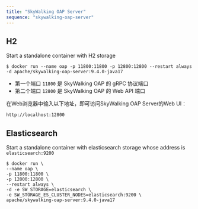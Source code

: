 ```yaml
---
title: "SkyWalking OAP Server"
sequence: "skywalking-oap-server"
---
```


## H2

Start a standalone container with H2 storage

```text
$ docker run --name oap -p 11800:11800 -p 12800:12800 --restart always -d apache/skywalking-oap-server:9.4.0-java17
```

- 第一个端口 `11800` 是 SkyWalking OAP 的 gRPC 协议端口
- 第二个端口 `12800` 是 SkyWalking OAP 的 Web API 端口

在Web浏览器中输入以下地址，即可访问SkyWalking OAP Server的Web UI：

```text
http://localhost:12800
```

## Elasticsearch

Start a standalone container with elasticsearch storage whose address is `elasticsearch:9200`

```text
$ docker run \
--name oap \
-p 11800:11800 \
-p 12800:12800 \
--restart always \
-d -e SW_STORAGE=elasticsearch \
-e SW_STORAGE_ES_CLUSTER_NODES=elasticsearch:9200 \
apache/skywalking-oap-server:9.4.0-java17
```

